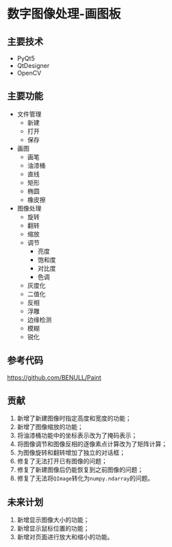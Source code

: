 # 数字图像处理-画图板

## 主要技术

- PyQt5
- QtDesigner
- OpenCV

## 主要功能

- 文件管理
  - 新建
  - 打开
  - 保存
- 画图
  - 画笔
  - 油漆桶
  - 直线
  - 矩形
  - 椭圆
  - 橡皮擦
- 图像处理
  - 旋转
  - 翻转
  - 缩放
  - 调节
    - 亮度
    - 饱和度
    - 对比度
    - 色调
  - 灰度化
  - 二值化
  - 反相
  - 浮雕
  - 边缘检测
  - 模糊
  - 锐化

## 参考代码

https://github.com/BENULL/Paint

## 贡献

1. 新增了新建图像时指定高度和宽度的功能；
2. 新增了图像缩放的功能；
3. 将油漆桶功能中的坐标表示改为了掩码表示；
4. 将图像调节和图像反相的逐像素点计算改为了矩阵计算；
5. 为图像旋转和翻转增加了独立的对话框；
6. 修复了无法打开已有图像的问题；
7. 修复了新建图像后仍能恢复到之前图像的问题；
8. 修复了无法将`QImage`转化为`numpy.ndarray`的问题。

## 未来计划

1. 新增显示图像大小的功能；
2. 新增显示鼠标位置的功能；
3. 新增对页面进行放大和缩小的功能。
